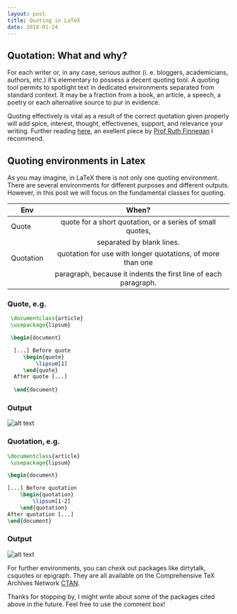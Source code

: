 ```yaml
---
layout: post
title: Quoting in LaTeX
date: 2019-01-24
---
```


## Quotation: What and why?

For each writer or, in any case, serious author (i. e. bloggers, academicians, authors, etc.) it's elementary to possess a decent quoting tool. A quoting tool permits to spotlight text in dedicated environments separated from standard context.
It may be a fraction from a book, an article, a speech, a poetry or each alternative source to pur in evidence.

Quoting effectively is vital as a result of the correct quotation given properly will add spice, interest, thought, effectivenes, support, and relevance your writing. Further reading [here](https://books.openedition.org/obp/927?lang=en), an exellent piece by [Prof Ruth Finnegan](http://www.open.ac.uk/people/rhf2) I recommend.

## Quoting environments in Latex 
As you may imagine, in LaTeX there is not only one quoting environment. There are several environments for different purposes and different outputs. However, in this post we will focus on the fundamental classes for quoting.


| Env           | When?       | 
| ------------- |:-------------:| 
| Quote         | quote for a short quotation, or a series of small quotes,|    
|               | separated by blank lines. |             
| Quotation     | quotation for use with longer quotations, of more than one| 
|               |   paragraph, because it indents the first line of each paragraph. |


### Quote, e.g.



```Latex
 \documentclass{article}
 \usepackage{lipsum}

 \begin{document}

  [...] Before quote 
     \begin{quote}
         \lipsum[1]
     \end{quote}
  After quote [...]
  
  \end{document}
```
### Output

![alt text](https://github.com/mkantem/mkantem.github.io/raw/master/img/quote.PNG "Output using Env Quote")

### Quotation, e.g.

```Latex
\documentclass{article}
 \usepackage{lipsum}

\begin{document}

[...] Before quotation
    \begin{quotation}
        \lipsum[1-2]
    \end{quotation}
After quotation [...]
\end{document}

```
### Output

![alt text](https://github.com/mkantem/mkantem.github.io/raw/master/img/quotation.PNG "Output using Env Quotation")


For further environments, you can chexk out packages like dirtytalk, csquotes or epigraph.
They are all available on the Comprehensive TeX Archives Network [CTAN](https://ctan.org/).


Thanks for stopping by, I might write about some of the packages cited above in the future. 
Feel free to use the comment box!


